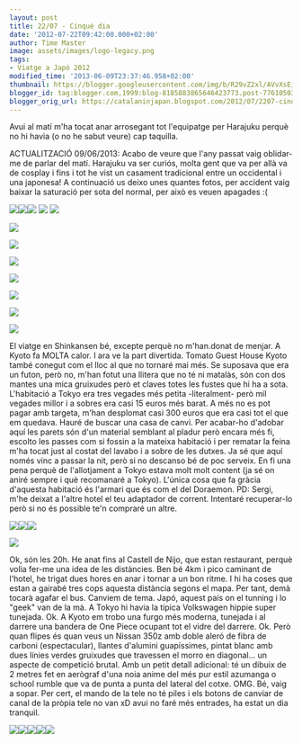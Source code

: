 ```yaml
---
layout: post
title: 22/07 - Cinquè dia
date: '2012-07-22T09:42:00.000+02:00'
author: Time Master
image: assets/images/logo-legacy.png
tags:
- Viatge a Japó 2012
modified_time: '2013-06-09T23:37:46.958+02:00'
thumbnail: https://blogger.googleusercontent.com/img/b/R29vZ2xl/AVvXsEiUSSGxEIZC8hAicnnJTNWCDAeDODtvAuSb6ak7FEjpi5yUz179Ujdv6C-W_l8-z9cq0pqDrxS0jqyc9dr2fD3vW-ox1e8P-3dEy3VgSQAasatHgXNN9NdrnX4BCQGFexViWFvuS9Qt6Tw/s72-c/DSCN1392.JPG
blogger_id: tag:blogger.com,1999:blog-8185883865646423773.post-7761050355880859113
blogger_orig_url: https://catalaninjapan.blogspot.com/2012/07/2207-cinque-dia.html
---
```


Avui al matí m'ha tocat anar arrosegant tot l'equipatge per Harajuku perquè no hi havia (o no he sabut veure) cap taquilla.
  

ACTUALITZACIÓ 09/06/2013: Acabo de veure que l'any passat vaig oblidar-me de parlar del matí. Harajuku va ser curiós, molta gent que va per allà va de cosplay i fins i tot he vist un casament tradicional entre un occidental i una japonesa! A continuació us deixo unes quantes fotos, per accident vaig baixar la saturació per sota del normal, per això es veuen apagades :(
  

  

[![](https://blogger.googleusercontent.com/img/b/R29vZ2xl/AVvXsEiUSSGxEIZC8hAicnnJTNWCDAeDODtvAuSb6ak7FEjpi5yUz179Ujdv6C-W_l8-z9cq0pqDrxS0jqyc9dr2fD3vW-ox1e8P-3dEy3VgSQAasatHgXNN9NdrnX4BCQGFexViWFvuS9Qt6Tw/s320/DSCN1392.JPG)](https://blogger.googleusercontent.com/img/b/R29vZ2xl/AVvXsEiUSSGxEIZC8hAicnnJTNWCDAeDODtvAuSb6ak7FEjpi5yUz179Ujdv6C-W_l8-z9cq0pqDrxS0jqyc9dr2fD3vW-ox1e8P-3dEy3VgSQAasatHgXNN9NdrnX4BCQGFexViWFvuS9Qt6Tw/s1600/DSCN1392.JPG)[![](https://blogger.googleusercontent.com/img/b/R29vZ2xl/AVvXsEi_hsWxuUeonQavTHQCpvUOGQdmSfd5H6RdaypbSZ-8Mq5kzifagbFqN2366DpnH5Iw5ODkRduJtzfYHT48s5cNu1iooV_Z1XwlU-4O2DN69NdB1zqI7V-ZSpoipwAh6MACx1SxqlGVn-M/s320/DSCN1395.JPG)](https://blogger.googleusercontent.com/img/b/R29vZ2xl/AVvXsEi_hsWxuUeonQavTHQCpvUOGQdmSfd5H6RdaypbSZ-8Mq5kzifagbFqN2366DpnH5Iw5ODkRduJtzfYHT48s5cNu1iooV_Z1XwlU-4O2DN69NdB1zqI7V-ZSpoipwAh6MACx1SxqlGVn-M/s1600/DSCN1395.JPG)[![](https://blogger.googleusercontent.com/img/b/R29vZ2xl/AVvXsEjb2FWJmPlf0k4K5kq_k9Jq-Vj_Z-KpH4fb-FZFuRW6UfNI8JWjr-dJ7KdmjlYbpkWjBCNjBUUJ3Uhb3BZnRNiVg6CytfP4FrT8LerDuGAhKJ53702nNUDzoEc7NsBkhrjx3selgZmaeD8/s320/DSCN1400.JPG)](https://blogger.googleusercontent.com/img/b/R29vZ2xl/AVvXsEjb2FWJmPlf0k4K5kq_k9Jq-Vj_Z-KpH4fb-FZFuRW6UfNI8JWjr-dJ7KdmjlYbpkWjBCNjBUUJ3Uhb3BZnRNiVg6CytfP4FrT8LerDuGAhKJ53702nNUDzoEc7NsBkhrjx3selgZmaeD8/s1600/DSCN1400.JPG)
[![](https://blogger.googleusercontent.com/img/b/R29vZ2xl/AVvXsEj0-mIyUsdiyYeIztwunK_5yxaHN4xkw1_udx_NrAcTr-gM25t4TmYJqdyBeH4MfjMvM0LtdAlQjB-OYr4Wk_Cmc1ulJFoJ0B9toq4Qlg0gBoXbV5ZTy37xxetriDZQTs9OiX7N9G31aYw/s320/DSCN1408.JPG)](https://blogger.googleusercontent.com/img/b/R29vZ2xl/AVvXsEj0-mIyUsdiyYeIztwunK_5yxaHN4xkw1_udx_NrAcTr-gM25t4TmYJqdyBeH4MfjMvM0LtdAlQjB-OYr4Wk_Cmc1ulJFoJ0B9toq4Qlg0gBoXbV5ZTy37xxetriDZQTs9OiX7N9G31aYw/s1600/DSCN1408.JPG)
[![](https://blogger.googleusercontent.com/img/b/R29vZ2xl/AVvXsEg7p3dwIEmZyC4zlPY5SC5dVCkQNjn1svFeCBUA-wjYnKjhLGYcMg4aOAEoelEzDsqx-2voPTgFyFyZReeqOq6C7At01NFrf-IFuTBKrR3i4gBHY5A3_-Bn7XPb7CtacoH8uq5PpwNERZ0/s320/DSCN1416.JPG)](https://blogger.googleusercontent.com/img/b/R29vZ2xl/AVvXsEg7p3dwIEmZyC4zlPY5SC5dVCkQNjn1svFeCBUA-wjYnKjhLGYcMg4aOAEoelEzDsqx-2voPTgFyFyZReeqOq6C7At01NFrf-IFuTBKrR3i4gBHY5A3_-Bn7XPb7CtacoH8uq5PpwNERZ0/s1600/DSCN1416.JPG)
  

[![](https://blogger.googleusercontent.com/img/b/R29vZ2xl/AVvXsEiPwd86k14jZl3rBhY6N-N1zF6ACWYD403d99Vp50hk9qwxtCN601op82siVaeQN19zn2E3EiCwTmqjduv_gMSOujr3YrW0wq0WgZjoJWEFX2DTr0Ce9GcY_3XQxX2x2277uAO0KbX-Sbw/s320/DSCN1429.JPG)](https://blogger.googleusercontent.com/img/b/R29vZ2xl/AVvXsEiPwd86k14jZl3rBhY6N-N1zF6ACWYD403d99Vp50hk9qwxtCN601op82siVaeQN19zn2E3EiCwTmqjduv_gMSOujr3YrW0wq0WgZjoJWEFX2DTr0Ce9GcY_3XQxX2x2277uAO0KbX-Sbw/s1600/DSCN1429.JPG)
  

[![](https://blogger.googleusercontent.com/img/b/R29vZ2xl/AVvXsEgEev_yuYOSqe8EFA9hgh_eTHVjNdzTsSRFnhZjlutn9QC3cHiV7hQhF8qjqBmpKYQG3ebRsxNqJ4bQtIvJhBI_KCkpHPSLoGXkeV3e-xI4CMezxuEw4TgiSXWOd3y8NHzZwihSVN6C0WA/s320/DSCN1430.JPG)](https://blogger.googleusercontent.com/img/b/R29vZ2xl/AVvXsEgEev_yuYOSqe8EFA9hgh_eTHVjNdzTsSRFnhZjlutn9QC3cHiV7hQhF8qjqBmpKYQG3ebRsxNqJ4bQtIvJhBI_KCkpHPSLoGXkeV3e-xI4CMezxuEw4TgiSXWOd3y8NHzZwihSVN6C0WA/s1600/DSCN1430.JPG)
  

[![](https://blogger.googleusercontent.com/img/b/R29vZ2xl/AVvXsEgHZ13MPorBGmgJ7BkrudRqyBe4kl8OloHsxHqB6EM8LHEAR7AOkU4QrRpsXEPyBLyhR6QF3-IUebyY5HU1L_xh4nwffbRABr0oCdhBN9IevpU_fLMYkEIp5YOXHzzR5XXMcGJRQJklrqY/s320/DSCN1438.JPG)](https://blogger.googleusercontent.com/img/b/R29vZ2xl/AVvXsEgHZ13MPorBGmgJ7BkrudRqyBe4kl8OloHsxHqB6EM8LHEAR7AOkU4QrRpsXEPyBLyhR6QF3-IUebyY5HU1L_xh4nwffbRABr0oCdhBN9IevpU_fLMYkEIp5YOXHzzR5XXMcGJRQJklrqY/s1600/DSCN1438.JPG)
  

[![](https://blogger.googleusercontent.com/img/b/R29vZ2xl/AVvXsEicF2XfEkjQPQmKP36e2MLn2JsDxO842OA-3BQnMXps3ToJxrNyBxlfOn8d_MoZUwH3dIUKMaxj8aYFPjtxwN5gZ1yR2plrgvKif9BG0Fbe3z3forBsjRQ3HWdJucZchdb0Ql_QYJi18j0/s320/DSCN1442.JPG)](https://blogger.googleusercontent.com/img/b/R29vZ2xl/AVvXsEicF2XfEkjQPQmKP36e2MLn2JsDxO842OA-3BQnMXps3ToJxrNyBxlfOn8d_MoZUwH3dIUKMaxj8aYFPjtxwN5gZ1yR2plrgvKif9BG0Fbe3z3forBsjRQ3HWdJucZchdb0Ql_QYJi18j0/s1600/DSCN1442.JPG)
  

[![](https://blogger.googleusercontent.com/img/b/R29vZ2xl/AVvXsEhLtPrRBrqBNBbqhjsGm0TdK9hEso8CywTG7i33tHGtuOfod-IrxG61KihK_ONMubPN-phm_fdWEygcnhf5-FQsKmPH1c_G2m5eGE3l_sJ8U8hfniQNy40JHSMKWbUfJMSA2AoISouQo7o/s320/DSCN1445.JPG)](https://blogger.googleusercontent.com/img/b/R29vZ2xl/AVvXsEhLtPrRBrqBNBbqhjsGm0TdK9hEso8CywTG7i33tHGtuOfod-IrxG61KihK_ONMubPN-phm_fdWEygcnhf5-FQsKmPH1c_G2m5eGE3l_sJ8U8hfniQNy40JHSMKWbUfJMSA2AoISouQo7o/s1600/DSCN1445.JPG)
  

[![](https://blogger.googleusercontent.com/img/b/R29vZ2xl/AVvXsEg3mixzk3qBSkJzkaIynV3k6X9IC3kg3yEnnkPQlmeHPHisD4f9OWx2tCMhjWUv27mNhFjxgOf-u3eBeTZ7ZIAbN9HU_xGEn2y6OomEEyV9L-Bspu51APu6QjgJsLu-4h13e3vFS4SfUDw/s320/DSCN1456.JPG)](https://blogger.googleusercontent.com/img/b/R29vZ2xl/AVvXsEg3mixzk3qBSkJzkaIynV3k6X9IC3kg3yEnnkPQlmeHPHisD4f9OWx2tCMhjWUv27mNhFjxgOf-u3eBeTZ7ZIAbN9HU_xGEn2y6OomEEyV9L-Bspu51APu6QjgJsLu-4h13e3vFS4SfUDw/s1600/DSCN1456.JPG)
  

[![](https://blogger.googleusercontent.com/img/b/R29vZ2xl/AVvXsEj0DRh2ZjEPNdkLiYi85SqP-W_DHsI90HScsuFZaTWed0RJQ5GLyA7vUhq6K9RwtTooT-1gWY3nvezjo3GCPVJSqeL0oxdHCSayoRws2B6bw99cygiIe-cBK46mKY3FVApqW7FKeFr2e3w/s320/DSCN1457.JPG)](https://blogger.googleusercontent.com/img/b/R29vZ2xl/AVvXsEj0DRh2ZjEPNdkLiYi85SqP-W_DHsI90HScsuFZaTWed0RJQ5GLyA7vUhq6K9RwtTooT-1gWY3nvezjo3GCPVJSqeL0oxdHCSayoRws2B6bw99cygiIe-cBK46mKY3FVApqW7FKeFr2e3w/s1600/DSCN1457.JPG)
  

  

El viatge en Shinkansen bé, excepte perquè no m'han.donat de menjar. A Kyoto fa MOLTA calor. I ara ve la part divertida. Tomato Guest House Kyoto també conegut com el lloc al que no tornaré mai més. Se suposava que era un futon, però no, m'han fotut una llitera que no té ni matalàs, són con dos mantes una mica gruixudes però et claves totes les fustes que hi ha a sota. L'habitació a Tokyo era tres vegades més petita -literalment- però mil vegades millor i a sobres era casi 15 euros més barat. A més no es pot pagar amb targeta, m'han desplomat casi 300 euros que era casi tot el que em quedava. Hauré de buscar una casa de canvi. Per acabar-ho d'adobar aquí les parets són d'un material semblant al pladur però encara més fi, escolto les passes com si fossin a la mateixa habitació i per rematar la feina m'ha tocat just al costat del lavabo i a sobre de les dutxes. Ja sé que aquí només vinc a passar la nit, però si no descanso bé de poc serveix. En fi una pena perquè de l'allotjament a Tokyo estava molt molt content (ja sé on aniré sempre i què recomanaré a Tokyo). L'única cosa que fa gràcia d'aquesta habitació és l'armari que és com el del Doraemon. PD: Sergi, m'he deixat a l'altre hotel el teu adaptador de corrent. Intentaré recuperar-lo però si no és possible te'n compraré un altre.
  

  

[![](https://blogger.googleusercontent.com/img/b/R29vZ2xl/AVvXsEh3H37NeJITQcjm93gQoJR5zgWo-HxKVkmR-wenrhNgiwKSu2ntRzGGjIOv0llQgW05H1uanrcsmPnr7RTflQuauiQ_gJt8EAF0xRdQgrNVtylTQlbu9UUiPBuvtg8U2W9CjqLMbBxKNKc/s320/DSCN1460.JPG)](https://blogger.googleusercontent.com/img/b/R29vZ2xl/AVvXsEh3H37NeJITQcjm93gQoJR5zgWo-HxKVkmR-wenrhNgiwKSu2ntRzGGjIOv0llQgW05H1uanrcsmPnr7RTflQuauiQ_gJt8EAF0xRdQgrNVtylTQlbu9UUiPBuvtg8U2W9CjqLMbBxKNKc/s1600/DSCN1460.JPG)[![](https://blogger.googleusercontent.com/img/b/R29vZ2xl/AVvXsEgar9T-Zqv90x4Mhx17cMZUGF0nqY7ht2Thp7I2WlqRST7pq8cvpnLuDt_pjJ-axkkvom76M5kxWrjCrIFtcp5jlUzAbInuWC19BKPCpHQnWubmUCMMThhjzPuLOKz3FY85iJyAyE-SMpE/s320/DSCN1461.JPG)](https://blogger.googleusercontent.com/img/b/R29vZ2xl/AVvXsEgar9T-Zqv90x4Mhx17cMZUGF0nqY7ht2Thp7I2WlqRST7pq8cvpnLuDt_pjJ-axkkvom76M5kxWrjCrIFtcp5jlUzAbInuWC19BKPCpHQnWubmUCMMThhjzPuLOKz3FY85iJyAyE-SMpE/s1600/DSCN1461.JPG)[![](https://blogger.googleusercontent.com/img/b/R29vZ2xl/AVvXsEhIylhzmwEFOvlvjtuwp_3vkc_Rzfcf-a5ErXpFAK2xz6gTsYVbcN0rWg3wvTA0mWE-GSDRkf92jjbcuGobxHw7c5CzSIFE78yKdWbNJ2B4pT8B3gF-xKMfti8Gb7A6aNcEYwdMbMVV3jA/s320/DSCN1462.JPG)](https://blogger.googleusercontent.com/img/b/R29vZ2xl/AVvXsEhIylhzmwEFOvlvjtuwp_3vkc_Rzfcf-a5ErXpFAK2xz6gTsYVbcN0rWg3wvTA0mWE-GSDRkf92jjbcuGobxHw7c5CzSIFE78yKdWbNJ2B4pT8B3gF-xKMfti8Gb7A6aNcEYwdMbMVV3jA/s1600/DSCN1462.JPG)
  

[![](https://blogger.googleusercontent.com/img/b/R29vZ2xl/AVvXsEiDLOWnthUu-bK8r_dRaWztgB3JejkmM79mVumaneSdpSxfvMxlSWR6hhE_GRFOIuDy9D_d8m_SaYqIZaUY_wmLstr5Y6_yB04RNdn9OZ7j2H-06EGpyK6GDvOtlhG8TVBLzgVpsMP_2Zw/s320/DSCN1463.JPG)](https://blogger.googleusercontent.com/img/b/R29vZ2xl/AVvXsEiDLOWnthUu-bK8r_dRaWztgB3JejkmM79mVumaneSdpSxfvMxlSWR6hhE_GRFOIuDy9D_d8m_SaYqIZaUY_wmLstr5Y6_yB04RNdn9OZ7j2H-06EGpyK6GDvOtlhG8TVBLzgVpsMP_2Zw/s1600/DSCN1463.JPG)
  

  

Ok, són les 20h. He anat fins al Castell de Nijo, que estan restaurant, perquè volia fer-me una idea de les distàncies. Ben bé 4km i pico caminant de l'hotel, he trigat dues hores en anar i tornar a un bon ritme. I hi ha coses que estan a gairabé tres cops aquesta distància segons el mapa. Per tant, demà tocarà agafar el bus. Canviem de tema. Japó, aquest país on el tunning i lo "geek" van de la mà. A Tokyo hi havia la típica Volkswagen hippie super tunejada. Ok. A Kyoto em trobo una furgo més moderna, tunejada i al darrere una bandera de One Piece ocupant tot el vidre del darrere. Ok. Però quan flipes és quan veus un Nissan 350z amb doble aleró de fibra de carboni (espectacular), llantes d'alumini guapíssimes, pintat blanc amb dues línies verdes gruixudes que travessen el morro en diagonal... un aspecte de competició brutal. Amb un petit detall adicional: té un dibuix de 2 metres fet en aerògraf d'una noia anime del més pur estil azumanga o school rumble que va de punta a punta del lateral del cotxe. OMG. Bé, vaig a sopar. Per cert, el mando de la tele no té piles i els botons de canviar de canal de la pròpia tele no van xD avui no faré més entrades, ha estat un dia tranquil.
  

[![](https://blogger.googleusercontent.com/img/b/R29vZ2xl/AVvXsEjw3j0YFtZLCiwe8neMjIgO3IjkkOdY_dvzFUpRUVYmLH3iclymPM09eMA8b1ElHC_XBc6zLGhHrpP97vAJVkNFzK4ZlPox01FxDLNJEulYZHyHt52qvnHBLi_TKAgdLt9jB4PlZ3zSL6Q/s320/DSCN1467.JPG)](https://blogger.googleusercontent.com/img/b/R29vZ2xl/AVvXsEjw3j0YFtZLCiwe8neMjIgO3IjkkOdY_dvzFUpRUVYmLH3iclymPM09eMA8b1ElHC_XBc6zLGhHrpP97vAJVkNFzK4ZlPox01FxDLNJEulYZHyHt52qvnHBLi_TKAgdLt9jB4PlZ3zSL6Q/s1600/DSCN1467.JPG)[![](https://blogger.googleusercontent.com/img/b/R29vZ2xl/AVvXsEjhqjdgnaNuucZJdOgTQ7GmtA1pFe1XDnufRPcwM9dBFqbGv2t13FjW_p_KlCx4g5vG43K_2ZbqswoU75ptwfjSQfoWuKkWKw0cnB9hRvcD29FgHFvopZ8UwKquHsMaGSMISb63dfQVavw/s320/DSCN1476.JPG)](https://blogger.googleusercontent.com/img/b/R29vZ2xl/AVvXsEjhqjdgnaNuucZJdOgTQ7GmtA1pFe1XDnufRPcwM9dBFqbGv2t13FjW_p_KlCx4g5vG43K_2ZbqswoU75ptwfjSQfoWuKkWKw0cnB9hRvcD29FgHFvopZ8UwKquHsMaGSMISb63dfQVavw/s1600/DSCN1476.JPG)[![](https://blogger.googleusercontent.com/img/b/R29vZ2xl/AVvXsEgqOLqLVsrwSIfst9LcLkZ1TW3zM4TmsK-EQab-yzDEZxcj8JFn20d4I5P1Xh2mz1wb3uVZxhQtMmJQWR8-HA_mTMEZTs5B20Y4aRcDbbX5MOfcz2mrgFWhjuzV_f4X1vGesms7Szdh9Tc/s320/DSCN1479.JPG)](https://blogger.googleusercontent.com/img/b/R29vZ2xl/AVvXsEgqOLqLVsrwSIfst9LcLkZ1TW3zM4TmsK-EQab-yzDEZxcj8JFn20d4I5P1Xh2mz1wb3uVZxhQtMmJQWR8-HA_mTMEZTs5B20Y4aRcDbbX5MOfcz2mrgFWhjuzV_f4X1vGesms7Szdh9Tc/s1600/DSCN1479.JPG)[![](https://blogger.googleusercontent.com/img/b/R29vZ2xl/AVvXsEhOdXljk-fMvoIPS1vf1N1gTubTmGjr4oJBPaBTlml1YlrMx1FORrp6t-C_5AAFHLWVIozz7XyxYFR_ZWyn4zwPTgjU846biL3wwPnXbETW3k0GI-8y9xj3wbrKbs-vGTlUydd__AoENuM/s320/DSCN1491.JPG)](https://blogger.googleusercontent.com/img/b/R29vZ2xl/AVvXsEhOdXljk-fMvoIPS1vf1N1gTubTmGjr4oJBPaBTlml1YlrMx1FORrp6t-C_5AAFHLWVIozz7XyxYFR_ZWyn4zwPTgjU846biL3wwPnXbETW3k0GI-8y9xj3wbrKbs-vGTlUydd__AoENuM/s1600/DSCN1491.JPG)[![](https://blogger.googleusercontent.com/img/b/R29vZ2xl/AVvXsEjEtZ8RYbBxA53nAS2GnLXMAVmgx3rXEylN66T-9nSbo4dDnLKR_P5SpwspldMENrM8JbKzxjMVliTBterPYHMlCPLiep6Djy6oPPiVuzuS_vmdqeFO_XwfAGpS8ii1F2oHAXrjaGLRhC4/s320/DSCN1495.JPG)](https://blogger.googleusercontent.com/img/b/R29vZ2xl/AVvXsEjEtZ8RYbBxA53nAS2GnLXMAVmgx3rXEylN66T-9nSbo4dDnLKR_P5SpwspldMENrM8JbKzxjMVliTBterPYHMlCPLiep6Djy6oPPiVuzuS_vmdqeFO_XwfAGpS8ii1F2oHAXrjaGLRhC4/s1600/DSCN1495.JPG)